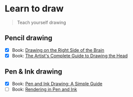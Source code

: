# Learn to draw

> Teach yourself drawing


## Pencil drawing 

- [x] Book: [Drawing on the Right Side of the Brain](https://www.amazon.com/dp/1585429201)
- [x] Book: [The Artist's Complete Guide to Drawing the Head](https://www.amazon.com/dp/0823003590)

## Pen & Ink drawing

- [x] Book: [Pen and Ink Drawing: A Simple Guide](https://www.amazon.com/dp/0997046538)
- [ ] Book: [Rendering in Pen and Ink](https://www.amazon.com/dp/0823045293)
